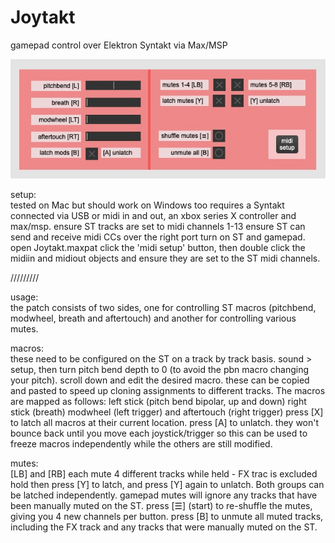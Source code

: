 # Joytakt
gamepad control over Elektron Syntakt via Max/MSP

![screenshot](https://github.com/Lluiser/Joytakt/blob/main/screenshot.jpg?raw=true)


setup:  
tested on Mac but should work on Windows too
requires a Syntakt connected via USB or midi in and out, an xbox series X controller and max/msp. 
ensure ST tracks are set to midi channels 1-13
ensure ST can send and receive midi CCs over the right port
turn on ST and gamepad. open Joytakt.maxpat
click the 'midi setup' button, then double click the midiin and midiout objects and ensure they are set to the ST midi channels.

/////////

usage:  
the patch consists of two sides, one for controlling ST macros (pitchbend, modwheel, breath and aftertouch) and another for controlling various mutes.

macros:  
these need to be configured on the ST on a track by track basis. sound > setup, then turn pitch bend depth to 0 (to avoid the pbn macro changing your pitch). scroll down and edit the desired macro. these can be copied and pasted to speed up cloning assignments to different tracks.
The macros are mapped as follows: left stick (pitch bend bipolar, up and down) right stick (breath) modwheel (left trigger) and aftertouch (right trigger)
press [X] to latch all macros at their current location. press [A] to unlatch. they won't bounce back until you move each joystick/trigger so this can be used to freeze macros independently while the others are still modified.

mutes:  
[LB] and [RB] each mute 4 different tracks while held - FX trac is excluded
hold then press [Y] to latch, and press [Y] again to unlatch. Both groups can be latched independently.
gamepad mutes will ignore any tracks that have been manually muted on the ST.
press [☰] (start) to re-shuffle the mutes, giving you 4 new channels per button.
press [B] to unmute all muted tracks, including the FX track and any tracks that were manually muted on the ST.
